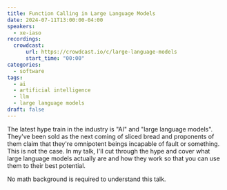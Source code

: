 ```yaml
---
title: Function Calling in Large Language Models
date: 2024-07-11T13:00:00-04:00
speakers:
  - xe-iaso
recordings:
  crowdcast:
      url: https://crowdcast.io/c/large-language-models
      start_time: "00:00"
categories:
  - software
tags:
  - ai
  - artificial intelligence
  - llm
  - large language models
draft: false
---
```


The latest hype train in the industry is "AI" and "large language models". They've been sold as the next coming of sliced bread and proponents of them claim that they're omnipotent beings incapable of fault or something. This is not the case. In my talk, I'll cut through the hype and cover what large language models actually are and how they work so that you can use them to their best potential.

No math background is required to understand this talk.
